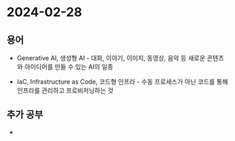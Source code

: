 # 2024-02-28

## 용어

- Generative AI, 생성형 AI - 대화, 이야기, 이미지, 동영상, 음악 등 새로운 콘텐츠와 아이디어를 만들 수 있는 AI의 일종

- IaC, Infrastructure as Code, 코드형 인프라 - 수동 프로세스가 아닌 코드를 통해 인프라를 관리하고 프로비저닝하는 것

## 추가 공부

- 